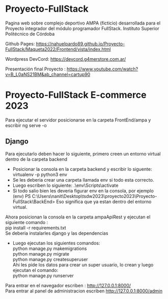 # Proyecto-FullStack
Pagina web sobre complejo deportivo AMPA (ficticio) desarrollada para el Proyecto integrador del módulo programador FullStack. Instituto Superior Politécnico de Córdoba


Github Pages: https://nahuelpardo89.github.io/Proyecto-FullStack/Maqueta2022/Frontend/vista/index.html

Wordpress DevCord: https://devcord.g4merstore.com.ar/

Presentación final Proyecto  : https://www.youtube.com/watch?v=B_L0aNS21BM&ab_channel=cartup90


# Proyecto-FullStack  E-commerce 2023

Para ejecutar el servidor posicionarse en la carpeta FrontEnd/ampa y escribir ng serve -o

## Django

Para ejecutarlo deben hacer lo siguiente, primero creen un entorno virtual dentro de la carpeta backend
- Posicionar la consola en la carpeta backend y  escribir lo siguente: virtualenv -p python3 env
- Se les deberia crear una carpeta llamada env si todo esta correcto. 
- Luego  escriben lo siguiente: .\env\Scripts\activate
- Si todo salio bien les deveria figurar env en la consola, por ejemplo     
 (env) PS C:\Users\nanit\Desktop\tsdw2023\proyecto2023\Proyecto-FullStack\BackEnd>
 Eso significa que ya estan dentro del entorno virtual.
 
Ahora posicionan la consola en la carpeta ampaApiRest y ejecutan el siguiente comando :    
pip install -r requirements.txt     
 Se deberia instalarles django y las dependencias
- Luego ejecutan los siguientes comandos:       
 python manage.py makemigrations    
 python manage.py migrate      
 python manage.py createsuperuser     
Ahi les pide los datos para crear un super usuario, lo crean y luego ejecutan el comando:            
python manage.py runserver

Para entrar en el navegador escriben : http://127.0.0.1:8000/       
Para entrar al panel de administracion escriben http://127.0.0.1:8000/admin

